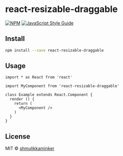 # react-resizable-draggable

> 

[![NPM](https://img.shields.io/npm/v/react-resizable-draggable.svg)](https://www.npmjs.com/package/react-resizable-draggable) [![JavaScript Style Guide](https://img.shields.io/badge/code_style-standard-brightgreen.svg)](https://standardjs.com)

## Install

```bash
npm install --save react-resizable-draggable
```

## Usage

```tsx
import * as React from 'react'

import MyComponent from 'react-resizable-draggable'

class Example extends React.Component {
  render () {
    return (
      <MyComponent />
    )
  }
}
```

## License

MIT © [shmulikkaminker](https://github.com/shmulikkaminker)
